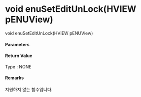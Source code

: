 # void enuSetEditUnLock\(HVIEW pENUView\)

void enuSetEditUnLock\(HVIEW pENUView\)

#### Parameters



#### Return Value

Type : NONE

#### Remarks

지원하지 않는 함수입니다.

